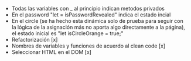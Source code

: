 
- Todas las variables con _ al principio indican metodos privados
- En el password "let = isPasswordRevealed" indica el estado incial
- En el circle (se ha hecho esta dinámica solo de prueba para seguir con la lógica de la asignación más no aporta algo directamente a la página), el estado inicial es "let isCircleOrange = true;"
- Refactorización [x]
- Nombres de variables y funciones de acuerdo al clean code [x]
- Seleccionar HTML en el DOM [x]

